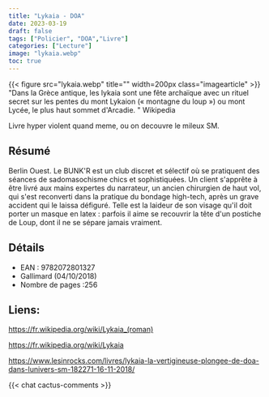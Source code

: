 ```yaml
---
title: "Lykaia - DOA"
date: 2023-03-19
draft: false
tags: ["Policier", "DOA","Livre"]
categories: ["Lecture"]
image: "lykaia.webp"
toc: true
---
```

{{< figure src="lykaia.webp" title="" width=200px class="imagearticle" >}}
"Dans la Grèce antique, les lykaia  sont une fête archaïque avec un rituel secret sur les pentes du mont Lykaion (« montagne du loup ») ou mont Lycée, le plus haut sommet d'Arcadie. " Wikipedia

Livre hyper violent quand meme, ou on decouvre le mileux SM.

## Résumé
Berlin Ouest. Le BUNK'R est un club discret et sélectif où se pratiquent des séances de sadomasochisme chics et sophistiquées. Un client s'apprête à être livré aux mains expertes du narrateur, un ancien chirurgien de haut vol, qui s'est reconverti dans la pratique du bondage high-tech, après un grave accident qui le laissa défiguré. Telle est la laideur de son visage qu'il doit porter un masque en latex : parfois il aime se recouvrir la tête d'un postiche de Loup, dont il ne se sépare jamais vraiment. 

## Détails
- EAN : 9782072801327
- Gallimard (04/10/2018) 
- Nombre de pages :256

## Liens:
https://fr.wikipedia.org/wiki/Lykaia_(roman)

https://fr.wikipedia.org/wiki/Lykaia

https://www.lesinrocks.com/livres/lykaia-la-vertigineuse-plongee-de-doa-dans-lunivers-sm-182271-16-11-2018/


{{< chat cactus-comments >}}
